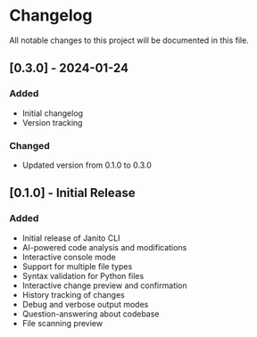 # Changelog

All notable changes to this project will be documented in this file.

## [0.3.0] - 2024-01-24

### Added
- Initial changelog
- Version tracking

### Changed
- Updated version from 0.1.0 to 0.3.0

## [0.1.0] - Initial Release

### Added
- Initial release of Janito CLI
- AI-powered code analysis and modifications
- Interactive console mode
- Support for multiple file types
- Syntax validation for Python files
- Interactive change preview and confirmation
- History tracking of changes
- Debug and verbose output modes
- Question-answering about codebase
- File scanning preview